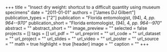 +++
title = "Insect dry weight: shortcut to a difficult quantity using museum specimens"
date = "2011-01-01"
authors = ["James DJ Gilbert"]
publication_types = ["2"]
publication = "Florida entomologist, (94), 4, _pp. 964--970_"
publication_short = "Florida entomologist, (94), 4, _pp. 964--970_"
abstract = ""
abstract_short = ""
image_preview = ""
selected = false
projects = []
tags = []
url_pdf = ""
url_preprint = ""
url_code = ""
url_dataset = ""
url_project = ""
url_slides = ""
url_video = ""
url_poster = ""
url_source = ""
math = true
highlight = true
[header]
image = ""
caption = ""
+++
